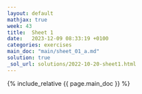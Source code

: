 ```yaml
---
layout: default
mathjax: true
week: 43
title:  Sheet 1
date:   2023-12-09 08:33:19 +0100
categories: exercises 
main_doc: "main/sheet_01_a.md"
solution: true
_sol_url: solutions/2022-10-20-sheet1.html
---
```




{% include_relative {{ page.main_doc }} %}